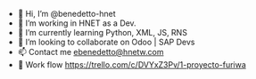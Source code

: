 - 👋 Hi, I’m @benedetto-hnet
- 👀 I’m working in HNET as a Dev.
- 🌱 I’m currently learning Python, XML, JS, RNS
- 💞️ I’m looking to collaborate on Odoo | SAP Devs
- 📫 Contact me ebenedetto@hnetw.com
- 🐾 Work flow https://trello.com/c/DVYxZ3Pv/1-proyecto-furiwa
<!---
benedetto-hnet/benedetto-hnet is a ✨ special ✨ repository because its `README.md` (this file) appears on your GitHub profile.
You can click the Preview link to take a look at your changes.
--->
